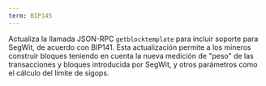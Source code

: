 ```yaml
---
term: BIP145
---
```


Actualiza la llamada JSON-RPC `getblocktemplate` para incluir soporte para SegWit, de acuerdo con BIP141. Esta actualización permite a los mineros construir bloques teniendo en cuenta la nueva medición de "peso" de las transacciones y bloques introducida por SegWit, y otros parámetros como el cálculo del límite de sigops.